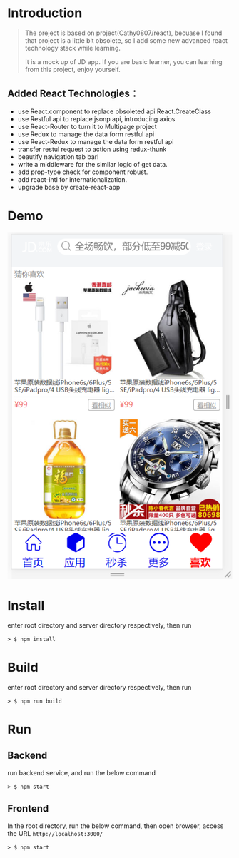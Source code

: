 
# Introduction
> The preject is based on project(Cathy0807/react), becuase I found that project is a little bit obsolete, so I add some new advanced react technology stack while learning.
> 
> It is a mock up of JD app. If you are basic learner, you can learning from this project, enjoy yourself.


## Added React Technologies：
* use React.component to replace obsoleted api React.CreateClass
* use Restful api to replace jsonp api, introducing axios
* use React-Router to turn it to Multipage project
* use Redux to manage the data form restful api
* use React-Redux to manage the data form restful api
* transfer restul request to action using redux-thunk
* beautify navigation tab bar!
* write a middleware for the similar logic of get data.
* add prop-type check for component robust.
* add react-intl for internationalization.
* upgrade base by create-react-app

# Demo
![avatar](./demo.png)


# Install 

enter root directory and server directory respectively, then run

```
> $ npm install
```

# Build

enter root directory and server directory respectively, then run

```
> $ npm run build
```

# Run

## Backend
run backend service, and run the below command

```
> $ npm start
```

## Frontend

In the root directory, run the below command, then open browser, access the URL `http://localhost:3000/`

```
> $ npm start
```
